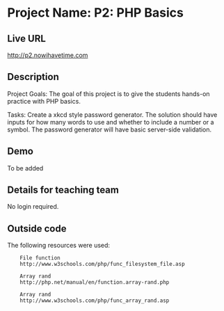 # Project Name: P2: PHP Basics

## Live URL
<http://p2.nowihavetime.com>

## Description
Project Goals: The goal of this project is to give the students hands-on practice with PHP basics.

Tasks: Create a xkcd style password generator. The solution should have inputs for how many words to use and whether to include a number or a symbol. The password generator will have basic server-side validation.


## Demo
To be added

## Details for teaching team
No login required.

## Outside code
The following resources were used: 

		File function 
		http://www.w3schools.com/php/func_filesystem_file.asp

		Array rand
		http://php.net/manual/en/function.array-rand.php

		Array rand
		http://www.w3schools.com/php/func_array_rand.asp
